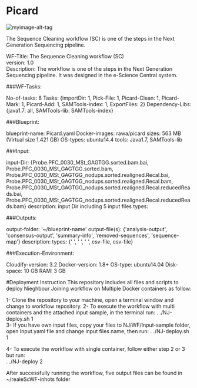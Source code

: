 # Picard
![myimage-alt-tag](https://github.com/WorkflowCenter-Repositories/Picard/raw/master/picard.png)

The Sequence Cleaning workflow (SC) is one of the steps in the Next Generation Sequencing pipeline.

  WF-Title: The Sequence Cleaning workflow (SC)  
  version: 1.0  
  Description: The workflow is one of the steps in the Next Generation Sequencing pipeline. It was designed in the e-Science Central system.

###WF-Tasks:

  No-of-tasks: 8
  Tasks: {importDir: 1, Pick-File: 1, Picard-Clean: 1, Picard-Mark: 1, Picard-Add: 1, SAMTools-index: 1, ExportFiles: 2}
  Dependency-Libs: {java1.7: all, SAMTools-lib: SAMTools-index} 

###Blueprint:

  blueprint-name: Picard.yaml
  Docker-images: rawa/picard 
  sizes: 563 MB (Virtual size 1.421 GB)
  OS-types: ubuntu14.4
  tools: Java1.7, SAMTools-lib

###Input:

  input-Dir:  {Probe.PFC_0030_MSt_GAGTGG.sorted.bam.bai, Probe.PFC_0030_MSt_GAGTGG.sorted.bam,                                                       Probe.PFC_0030_MSt_GAGTGG_nodups.sorted.realigned.Recal.bai,                                                
               Probe.PFC_0030_MSt_GAGTGG_nodups.sorted.realigned.Recal.bam,                                                                          Probe.PFC_0030_MSt_GAGTGG_nodups.sorted.realigned.Recal.reducedReads.bai,                                                             Probe.PFC_0030_MSt_GAGTGG_nodups.sorted.realigned.Recal.reducedReads.bam}
  description: input Dir including 5 input files
  types: 

###Outputs:

  output-folder: '~/blueprint-name'
  output-file(s): {'analysis-output', 'consensus-output', 'summary-info', 'removed-sequences', 'sequence-map'}
  description:
  types: {' ', ' ', ' ', csv-file, csv-file}

###Execution-Environment:

  Cloudify-version: 3.2
  Docker-version: 1.8+
  OS-type: ubuntu14.04
  Disk-space: 10 GB
  RAM: 3 GB

#Deployment Instruction
This repository includes all files and scripts to deploy Nieghbour Joining workflow on Multiple Docker containers as follow:

1- Clone the repository to your machine, open a terminal window and change to workflow repository.
2- To execute the workflow with multi containers and the attached input sample, in the terminal run: 
   . ./NJ-deploy.sh 1  
3- If you have own input files, copy your files to NJ/WF/Input-sample folder, open Input.yaml file and change input files name, then
   run: . ./NJ-deploy.sh 1

4- To execute the workflow with single container, follow either step 2 or 3 but run:  
   . ./NJ-deploy 2
  
After successfully running the workflow, five output files can be found in ~/realeScWF-inhots folder
